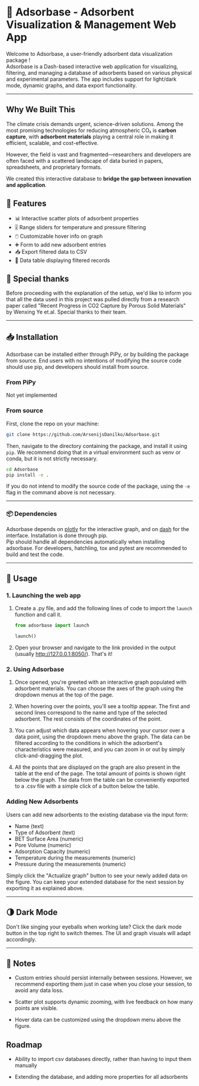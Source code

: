 # 🧪 Adsorbase - Adsorbent Visualization & Management Web App

Welcome to Adsorbase, a user-friendly adsorbent data visualization package !  
Adsorbase is a Dash-based interactive web application for visualizing, filtering, and managing a database of adsorbents based on various physical and experimental parameters. The app includes support for light/dark mode, dynamic graphs, and data export functionality.

---

## Why We Built This

The climate crisis demands urgent, science-driven solutions. Among the most promising technologies for reducing atmospheric CO₂ is **carbon capture**, with **adsorbent materials** playing a central role in making it efficient, scalable, and cost-effective.

However, the field is vast and fragmented—researchers and developers are often faced with a scattered landscape of data buried in papers, spreadsheets, and proprietary formats.

We created this interactive database to **bridge the gap between innovation and application**.

## 🚀 Features

- 📊 Interactive scatter plots of adsorbent properties
- 🎚️ Range sliders for temperature and pressure filtering
- 🖱️ Customizable hover info on graph
- ➕ Form to add new adsorbent entries
- 📥 Export filtered data to CSV
- 📄 Data table displaying filtered records

## 🚀 Special thanks

Before proceeding with the explanation of the setup, we'd like to inform you that all the data used in this project was pulled directly from a research paper called "Recent Progress in CO2 Capture by Porous Solid Materials" by Wenxing Ye et.al. Special thanks to their team.

---

## 📥 Installation

Adsorbase can be installed either through PiPy, or by building the package from source. End users with no intentions of modifying the source code should use pip, and developers should install from source.

### From PiPy

Not yet implemented

### From source

First, clone the repo on your machine:  

```bash
git clone https://github.com/ArsenijsDanilko/Adsorbase.git
```

Then, navigate to the directory containing the package, and install it using `pip`. We recommend doing that in a virtual environment such as venv or conda, but it is not strictly necessary.
  
```bash
cd Adsorbase
pip install -e .
```
  
If you do not intend to modify the source code of the package, using the `-e` flag in the command above is not necessary.

---

### 📦 Dependencies

Adsorbase depends on [plotly](https://dash.plotly.com/) for the interactive graph, and on [dash](https://plotly.com/dash/) for the interface. Installation is done through pip.  
Pip should handle all dependencies automatically when installing adsorbase. For developers, hatchling, tox and pytest are recommended to build and test the code.

---

## 🔧 Usage

### 1. Launching the web app

1. Create a .py file, and add the following lines of code to import the `launch` function and call it.

    ```python
    from adsorbase import launch

    launch()
    ```

1. Open your browser and navigate to the link provided in the output (usually <http://127.0.0.1:8050/>). That's it!

### 2. Using Adsorbase

1. Once opened, you're greeted with an interactive graph populated with adsorbent materials. You can choose the axes of the graph using the dropdown menus at the top of the page.

1. When hovering over the points, you'll see a tooltip appear. The first and second lines correspond to the name and type of the selected adsorbent. The rest consists of the coordinates of the point.

1. You can adjust which data appears when hovering your cursor over a data point, using the dropdown menu above the graph. The data can be filtered according to the conditions in which the adsorbent's characteristics were measured, and you can zoom in or out by simply click-and-dragging the plot.

1. All the points that are displayed on the graph are also present in the table at the end of the page. The total amount of points is shown right below the graph. The data from the table can be conveniently exported to a .csv file with a simple click of a button below the table.

### Adding New Adsorbents

Users can add new adsorbents to the existing database via the input form:

- Name (text)
- Type of Adsorbent (text)
- BET Surface Area (numeric)
- Pore Volume (numeric)
- Adsorption Capacity (numeric)
- Temperature during the measurements (numeric)
- Pressure during the measurements (numeric)

Simply click the "Actualize graph" button to see your newly added data on the figure.
You can keep your extended database for the next session by exporting it as explained above.

---

## 🌗 Dark Mode

Don't like singing your eyeballs when working late? Click the dark mode button in the top right to switch themes. The UI and graph visuals will adapt accordingly.

---

## 📝 Notes

- Custom entries should persist internally between sessions. However, we recommend exporting them just in case when you close your session, to avoid any data loss.

- Scatter plot supports dynamic zooming, with live feedback on how many points are visible.

- Hover data can be customized using the dropdown menu above the figure.

## Roadmap

- Ability to import csv databases directly, rather than having to input them manually

- Extending the database, and adding more properties for all adsorbents

